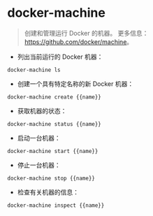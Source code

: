 # docker-machine

> 创建和管理运行 Docker 的机器。
> 更多信息：<https://github.com/docker/machine>。

- 列出当前运行的 Docker 机器：

`docker-machine ls`

- 创建一个具有特定名称的新 Docker 机器：

`docker-machine create {{name}}`

- 获取机器的状态：

`docker-machine status {{name}}`

- 启动一台机器：

`docker-machine start {{name}}`

- 停止一台机器：

`docker-machine stop {{name}}`

- 检查有关机器的信息：

`docker-machine inspect {{name}}`